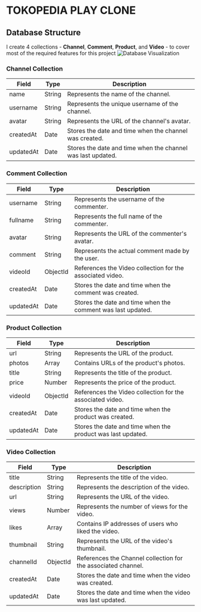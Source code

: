# TOKOPEDIA PLAY CLONE

## Database Structure

I create 4 collections - **Channel**, **Comment**, **Product**, and **Video** - to cover most of the required features for this project
![Database Visualization](https://github.com/dikisiswanto/tokopedia-play-clone/assets/22239074/f794f1a6-048d-42d0-aeb2-fc4e8829904c)

### Channel Collection

| Field         | Type     | Description                                |
|---------------|----------|--------------------------------------------|
| name          | String   | Represents the name of the channel.       |
| username      | String   | Represents the unique username of the channel. |
| avatar        | String   | Represents the URL of the channel's avatar. |
| createdAt     | Date     | Stores the date and time when the channel was created. |
| updatedAt     | Date     | Stores the date and time when the channel was last updated. |

### Comment Collection

| Field         | Type     | Description                                |
|---------------|----------|--------------------------------------------|
| username      | String   | Represents the username of the commenter. |
| fullname      | String   | Represents the full name of the commenter. |
| avatar        | String   | Represents the URL of the commenter's avatar. |
| comment       | String   | Represents the actual comment made by the user. |
| videoId       | ObjectId | References the Video collection for the associated video. |
| createdAt     | Date     | Stores the date and time when the comment was created. |
| updatedAt     | Date     | Stores the date and time when the comment was last updated. |

### Product Collection

| Field         | Type     | Description                                |
|---------------|----------|--------------------------------------------|
| url           | String   | Represents the URL of the product.        |
| photos        | Array    | Contains URLs of the product's photos.    |
| title         | String   | Represents the title of the product.      |
| price         | Number   | Represents the price of the product.      |
| videoId       | ObjectId | References the Video collection for the associated video. |
| createdAt     | Date     | Stores the date and time when the product was created. |
| updatedAt     | Date     | Stores the date and time when the product was last updated. |

### Video Collection

| Field         | Type     | Description                                |
|---------------|----------|--------------------------------------------|
| title         | String   | Represents the title of the video.        |
| description   | String   | Represents the description of the video.  |
| url           | String   | Represents the URL of the video.          |
| views         | Number   | Represents the number of views for the video. |
| likes         | Array    | Contains IP addresses of users who liked the video. |
| thumbnail     | String   | Represents the URL of the video's thumbnail. |
| channelId     | ObjectId | References the Channel collection for the associated channel. |
| createdAt     | Date     | Stores the date and time when the video was created. |
| updatedAt     | Date     | Stores the date and time when the video was last updated. |

